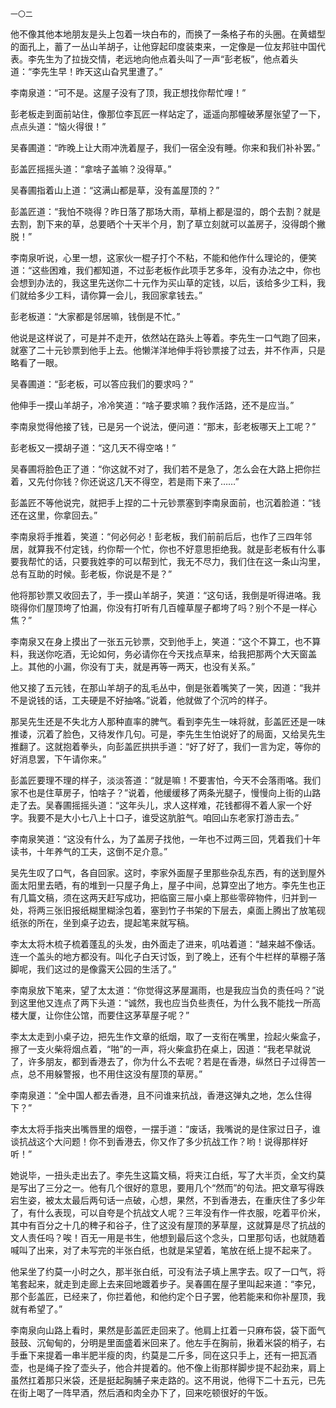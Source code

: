     一〇二 

   他不像其他本地朋友是头上包着一块白布的，而换了一条格子布的头圈。在黄蜡型的面孔上，蓄了一丛山羊胡子，让他穿起印度装束来，一定像是一位友邦驻中国代表。李先生为了拉拢交情，老远地向他点着头叫了一声“彭老板”，他点着头道：“李先生早！昨天这山旮旯里遭了。”

   李南泉道：“可不是。这屋子没有了顶，我正想找你帮忙哩！”

   彭老板走到面前站住，像那位李瓦匠一样站定了，遥遥向那幢破茅屋张望了一下，点点头道：“恼火得很！”

   吴春圃道：“昨晚上让大雨冲洗着屋子，我们一宿全没有睡。你来和我们补补罢。”

   彭盖匠摇摇头道：“拿啥子盖嘛？没得草。”

   吴春圃指着山上道：“这满山都是草，没有盖屋顶的？”

   彭盖匠道：“我怕不晓得？昨日落了那场大雨，草梢上都是湿的，朗个去割？就是去割，割下来的草，总要晒个十天半个月，割了草立刻就可以盖房子，没得朗个撇脱！”

   李南泉听说，心里一想，这家伙一棍子打个不粘，不能和他作什么理论的，便笑道：“这些困难，我们都知道，不过彭老板作此项手艺多年，没有办法之中，你也会想到办法的，我这里先送你二十元作为买山草的定钱，以后，该给多少工料，我们就给多少工料，请你算一会儿，我回家拿钱去。”

   彭老板道：“大家都是邻居嘛，钱倒是不忙。”

   他说是这样说了，可是并不走开，依然站在路头上等着。李先生一口气跑了回来，就塞了二十元钞票到他手上去。他懒洋洋地伸手将钞票接了过去，并不作声，只是略看了一眼。

   吴春圃道：“彭老板，可以答应我们的要求吗？”

   他伸手一摸山羊胡子，冷冷笑道：“啥子要求嘛？我作活路，还不是应当。”

   李南泉觉得他接了钱，已是另一个说法，便问道：“那末，彭老板哪天上工呢？”

   彭老板又一摸胡子道：“这几天不得空咯！”

   吴春圃将脸色正了道：“你这就不对了，我们若不是急了，怎么会在大路上把你拦着，又先付你钱？你还说这几天不得空，若是雨下来了……”

   彭盖匠不等他说完，就把手上捏的二十元钞票塞到李南泉面前，也沉着脸道：“钱还在这里，你拿回去。”

   李南泉将手推着，笑道：“何必何必！彭老板，我们前前后后，也作了三四年邻居，就算我不付定钱，约你帮一个忙，你也不好意思拒绝我。就是彭老板有什么事要我帮忙的话，只要我姓李的可以帮到忙，我无不尽力，我们住在这一条山沟里，总有互助的时候。彭老板，你说是不是？”

   他将那钞票又收回去了，手一摸山羊胡子，笑道：“这句话，我倒是听得进咯。我晓得你们屋顶垮了怕漏，你没有打听有几百幢草屋子都垮了吗？别个不是一样心焦？”

   李南泉又在身上摸出了一张五元钞票，交到他手上，笑道：“这个不算工，也不算料，我送你吃酒，无论如何，务必请你在今天找点草来，给我把那两个大天窗盖上。其他的小漏，你没有丁夫，就是再等一两天，也没有关系。”

   他又接了五元钱，在那山羊胡子的乱毛丛中，倒是张着嘴笑了一笑，因道：“我并不是说钱的话，工夫硬是不好抽咯。”说着，他就做了个沉吟的样子。

   那吴先生还是不失北方人那种直率的脾气。看到李先生一味将就，彭盖匠还是一味推诿，沉着了脸色，又待发作几句。可是，李先生生怕说好了的局面，又给吴先生推翻了。这就抱着拳头，向彭盖匠拱拱手道：“好了好了，我们一言为定，等你的好消息罢，下午请你来。”

   彭盖匠要理不理的样子，淡淡答道：“就是嘛！不要害怕，今天不会落雨咯。我们家不也是住草房子，怕啥子？”说着，他缓缓移了两条光腿子，慢慢向上街的山路走了去。吴春圃摇摇头道：“这年头儿，求人这样难，花钱都得不着人家一个好字。我要不是大小七八上十口子，谁受这肮脏气。咱回山东老家打游击去。”

   李南泉笑道：“这没有什么，为了盖房子找他，一年也不过两三回，凭着我们十年读书，十年养气的工夫，这倒不足介意。”

   吴先生叹了口气，各自回家。这时，李家外面屋子里那些杂乱东西，有的送到屋外面太阳里去晒，有的堆到一只屋子角上，屋子中间，总算空出了地方。李先生也正有几篇文稿，须在这两天赶写成功，把临窗三屉小桌上那些零碎物件，归并到一处，将两三张旧报纸糊里糊涂包着，塞到竹子书架的下层去，桌面上腾出了放笔砚纸张的所在，坐到桌子边去，提起笔来就写稿。

   李太太将木梳子梳着蓬乱的头发，由外面走了进来，叽咕着道：“越来越不像话。连一个盖头的地方都没有。叫化子白天讨饭，到了晚上，还有个牛栏样的草棚子落脚呢，我们这过的是像露天公园的生活了。”

   李南泉放下笔来，望了太太道：“你觉得这茅屋漏雨，也是我应当负的责任吗？”说到这里他又连点了两下头道：“诚然，我也应当负些责任，为什么我不能找一所高楼大厦，让你住公馆，而要住这茅草屋子呢？”

   李太太走到小桌子边，把先生作文章的纸烟，取了一支衔在嘴里，捡起火柴盒子，擦了一支火柴将烟点着，“啪”的一声，将火柴盒扔在桌上，因道：“我老早就说了，许多朋友，都到香港去了，你为什么不去呢？若是在香港，纵然日子过得苦一点，总不用躲警报，也不用住这没有屋顶的草房。”

   李南泉道：“全中国人都去香港，且不问谁来抗战，香港这弹丸之地，怎么住得下？”

   李太太将手指夹出嘴唇里的烟卷，一摆手道：“废话，我嘴说的是住家过日子，谁谈抗战这个大问题！你不到香港去，你又作了多少抗战工作？哟！说得那样好听！”

   她说毕，一扭头走出去了。李先生这篇文稿，将夹江白纸，写了大半页，全文约莫是写出了三分之一。他有几个很好的意思，要用几个“然而”的句法。把文章写得跌宕生姿，被太太最后两句话一点破，心想，果然，不到香港去，在重庆住了多少年了，有什么表现，可以自夸是个抗战文人呢？三年没有作一件衣服，吃着平价米，其中有百分之十几的稗子和谷子，住了这没有屋顶的茅草屋，这就算是尽了抗战的文人责任吗？唉！百无一用是书生，他想到最后这个念头，口里那句话，也就随着喊叫了出来，对了未写完的半张白纸，也就是呆望着，笔放在纸上提不起来了。

   他呆坐了约莫一小时之久，那半张白纸，可没有法子填上黑字去。叹了一口气，将笔套起来，就走到走廊上去来回地踱着步子。吴春圃在屋子里叫起来道：“李兄，那个彭盖匠，已经来了，你拦着他，和他约定个日子罢，他若能来和你补屋顶，我就有希望了。”

   李南泉向山路上看时，果然是彭盖匠走回来了。他肩上扛着一只麻布袋，袋下面气鼓鼓、沉甸甸的，分明是里面盛着米回来了。他左手在胸前，揪着米袋的梢子，右手垂下来提着一串半肥半瘦的肉，约莫是二斤多，同在这只手上，还有一把瓦酒壶，也是绳子拴了壶头子，他合并提着的。他不像上街那样脚步提不起劲来，肩上虽然扛着那只米袋，还是挺起胸脯子来走路的。这不用说，他得下二十五元，已先在街上喝了一阵早酒，然后酒和肉全办下了，回来吃顿很好的午饭。


